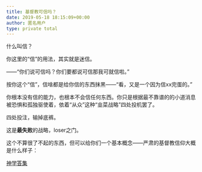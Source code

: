 ```yaml
---
title: 基督教可信吗？
date: 2019-05-18 18:15:09+00:00
author: 匿名用户
type: private total
---
```

什么叫信？

你这里的“信”的用法，其实就是迷信。

——“你们说可信吗？你们要都说可信那我可就信啦。”

按你这个“信”，信啥都是给你信的东西抹黑——“看，又是一个因为信xx完蛋的。”

  


你根本没有信的能力，也根本不会信任何东西。你只是根据最不靠谱的的小道消息被恐惧和孤独驱使着，依着“从众”这种“韭菜战略”四处投机罢了。

  


四处投注，输掉底裤。

  


这是**最失败**的战略，loser之门。

这个不算很了不起的东西，但可以给你们一个基本概念——严肃的基督教信仰大概是什么样子：

[神学答集](https://zhihu.com/collection/302477035)
